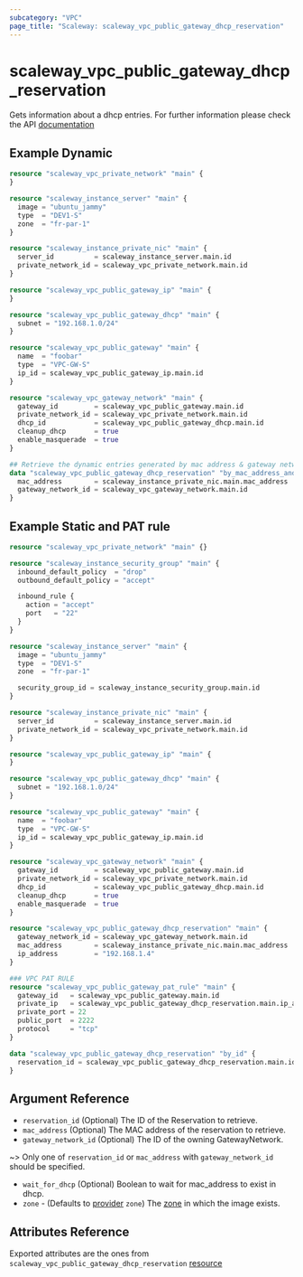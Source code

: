 ```yaml
---
subcategory: "VPC"
page_title: "Scaleway: scaleway_vpc_public_gateway_dhcp_reservation"
---
```


# scaleway_vpc_public_gateway_dhcp_reservation

Gets information about a dhcp entries. For further information please check the
API [documentation](https://developers.scaleway.com/en/products/vpc-gw/api/v1/#dhcp-entries-e40fb6)

## Example Dynamic

```terraform
resource "scaleway_vpc_private_network" "main" {
}

resource "scaleway_instance_server" "main" {
  image = "ubuntu_jammy"
  type  = "DEV1-S"
  zone  = "fr-par-1"
}

resource "scaleway_instance_private_nic" "main" {
  server_id          = scaleway_instance_server.main.id
  private_network_id = scaleway_vpc_private_network.main.id
}

resource "scaleway_vpc_public_gateway_ip" "main" {
}

resource "scaleway_vpc_public_gateway_dhcp" "main" {
  subnet = "192.168.1.0/24"
}

resource "scaleway_vpc_public_gateway" "main" {
  name  = "foobar"
  type  = "VPC-GW-S"
  ip_id = scaleway_vpc_public_gateway_ip.main.id
}

resource "scaleway_vpc_gateway_network" "main" {
  gateway_id         = scaleway_vpc_public_gateway.main.id
  private_network_id = scaleway_vpc_private_network.main.id
  dhcp_id            = scaleway_vpc_public_gateway_dhcp.main.id
  cleanup_dhcp       = true
  enable_masquerade  = true
}

## Retrieve the dynamic entries generated by mac address & gateway network
data "scaleway_vpc_public_gateway_dhcp_reservation" "by_mac_address_and_gw_network" {
  mac_address        = scaleway_instance_private_nic.main.mac_address
  gateway_network_id = scaleway_vpc_gateway_network.main.id
}
```

## Example Static and PAT rule

```terraform
resource "scaleway_vpc_private_network" "main" {}

resource "scaleway_instance_security_group" "main" {
  inbound_default_policy  = "drop"
  outbound_default_policy = "accept"

  inbound_rule {
    action = "accept"
    port   = "22"
  }
}

resource "scaleway_instance_server" "main" {
  image = "ubuntu_jammy"
  type  = "DEV1-S"
  zone  = "fr-par-1"

  security_group_id = scaleway_instance_security_group.main.id
}

resource "scaleway_instance_private_nic" "main" {
  server_id          = scaleway_instance_server.main.id
  private_network_id = scaleway_vpc_private_network.main.id
}

resource "scaleway_vpc_public_gateway_ip" "main" {
}

resource "scaleway_vpc_public_gateway_dhcp" "main" {
  subnet = "192.168.1.0/24"
}

resource "scaleway_vpc_public_gateway" "main" {
  name  = "foobar"
  type  = "VPC-GW-S"
  ip_id = scaleway_vpc_public_gateway_ip.main.id
}

resource "scaleway_vpc_gateway_network" "main" {
  gateway_id         = scaleway_vpc_public_gateway.main.id
  private_network_id = scaleway_vpc_private_network.main.id
  dhcp_id            = scaleway_vpc_public_gateway_dhcp.main.id
  cleanup_dhcp       = true
  enable_masquerade  = true
}

resource "scaleway_vpc_public_gateway_dhcp_reservation" "main" {
  gateway_network_id = scaleway_vpc_gateway_network.main.id
  mac_address        = scaleway_instance_private_nic.main.mac_address
  ip_address         = "192.168.1.4"
}

### VPC PAT RULE
resource "scaleway_vpc_public_gateway_pat_rule" "main" {
  gateway_id   = scaleway_vpc_public_gateway.main.id
  private_ip   = scaleway_vpc_public_gateway_dhcp_reservation.main.ip_address
  private_port = 22
  public_port  = 2222
  protocol     = "tcp"
}

data "scaleway_vpc_public_gateway_dhcp_reservation" "by_id" {
  reservation_id = scaleway_vpc_public_gateway_dhcp_reservation.main.id
}
```

## Argument Reference

- `reservation_id`  (Optional) The ID of the Reservation to retrieve.
- `mac_address`  (Optional) The MAC address of the reservation to retrieve.
- `gateway_network_id` (Optional) The ID of the owning GatewayNetwork.

~> Only one of `reservation_id` or `mac_address` with `gateway_network_id` should be specified.

- `wait_for_dhcp` (Optional) Boolean to wait for mac_address to exist in dhcp.
- `zone` - (Defaults to [provider](../index.md#zone) `zone`) The [zone](../guides/regions_and_zones.md#zones) in which the image exists.

## Attributes Reference

Exported attributes are the ones from `scaleway_vpc_public_gateway_dhcp_reservation` [resource](../resources/vpc_public_gateway_dhcp_reservation.md)
